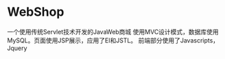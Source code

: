 # WebShop
一个使用传统Servlet技术开发的JavaWeb商城
使用MVC设计模式，数据库使用MySQL。页面使用JSP展示，应用了El和JSTL。
前端部分使用了Javascripts，Jquery
